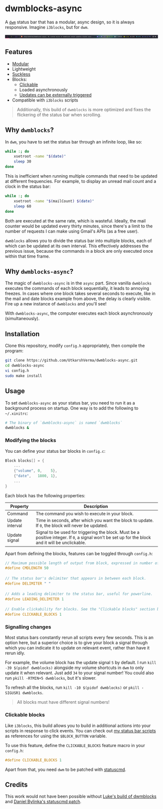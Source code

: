 # dwmblocks-async

A [`dwm`](https://dwm.suckless.org) status bar that has a modular, async
design, so it is always responsive. Imagine `i3blocks`, but for `dwm`.

![A lean config of dwmblocks-async.](preview.png)

## Features

- [Modular](#modifying-the-blocks)
- Lightweight
- [Suckless](https://suckless.org/philosophy)
- Blocks:
  - [Clickable](#clickable-blocks)
  - Loaded asynchronously
  - [Updates can be externally triggered](#signalling-changes)
- Compatible with `i3blocks` scripts

> Additionally, this build of `dwmblocks` is more optimized and fixes the
> flickering of the status bar when scrolling.

## Why `dwmblocks`?

In `dwm`, you have to set the status bar through an infinite loop, like so:

```sh
while :; do
    xsetroot -name "$(date)"
    sleep 30
done
```

This is inefficient when running multiple commands that need to be updated at
different frequencies. For example, to display an unread mail count and a clock
in the status bar:

```sh
while :; do
    xsetroot -name "$(mailCount) $(date)"
    sleep 60
done
```

Both are executed at the same rate, which is wasteful. Ideally, the mail
counter would be updated every thirty minutes, since there's a limit to the
number of requests I can make using Gmail's APIs (as a free user).

`dwmblocks` allows you to divide the status bar into multiple blocks, each of
which can be updated at its own interval. This effectively addresses the
previous issue, because the commands in a block are only executed once within
that time frame.

## Why `dwmblocks-async`?

The magic of `dwmblocks-async` is in the `async` part. Since vanilla
`dwmblocks` executes the commands of each block sequentially, it leads to
annoying freezes. In cases where one block takes several seconds to execute,
like in the mail and date blocks example from above, the delay is clearly
visible. Fire up a new instance of `dwmblocks` and you'll see!

With `dwmblocks-async`, the computer executes each block asynchronously
(simultaneously).

## Installation

Clone this repository, modify `config.h` appropriately, then compile the
program:

```sh
git clone https://github.com/UtkarshVerma/dwmblocks-async.git
cd dwmblocks-async
vi config.h
sudo make install
```

## Usage

To set `dwmblocks-async` as your status bar, you need to run it as a background
process on startup. One way is to add the following to `~/.xinitrc`:

```sh
# The binary of `dwmblocks-async` is named `dwmblocks`
dwmblocks &
```

### Modifying the blocks

You can define your status bar blocks in `config.c`:

```c
Block blocks[] = {
    ...
    {"volume", 0,    5},
    {"date",   1800, 1},
    ...
}
```

Each block has the following properties:

| Property        | Description                                                                                                                                        |
| --------------- | -------------------------------------------------------------------------------------------------------------------------------------------------- |
| Command         | The command you wish to execute in your block.                                                                                                     |
| Update interval | Time in seconds, after which you want the block to update. If `0`, the block will never be updated.                                                |
| Update signal   | Signal to be used for triggering the block. Must be a positive integer. If `0`, a signal won't be set up for the block and it will be unclickable. |

Apart from defining the blocks, features can be toggled through `config.h`:

```c
// Maximum possible length of output from block, expressed in number of characters.
#define CMDLENGTH 50

// The status bar's delimiter that appears in between each block.
#define DELIMITER " "

// Adds a leading delimiter to the status bar, useful for powerline.
#define LEADING_DELIMITER 1

// Enable clickability for blocks. See the "Clickable blocks" section below.
#define CLICKABLE_BLOCKS 1
```

### Signalling changes

Most status bars constantly rerun all scripts every few seconds. This is an
option here, but a superior choice is to give your block a signal through which
you can indicate it to update on relevant event, rather than have it rerun
idly.

For example, the volume block has the update signal `5` by default. I run
`kill -39 $(pidof dwmblocks)` alongside my volume shortcuts in `dwm` to only
update it when relevant. Just add `34` to your signal number! You could also
run `pkill -RTMIN+5 dwmblocks`, but it's slower.

To refresh all the blocks, run `kill -10 $(pidof dwmblocks)` or
`pkill -SIGUSR1 dwmblocks`.

> All blocks must have different signal numbers!

### Clickable blocks

Like `i3blocks`, this build allows you to build in additional actions into your
scripts in response to click events. You can check out
[my status bar scripts](https://github.com/UtkarshVerma/dotfiles/tree/main/.local/bin/statusbar)
as references for using the `$BLOCK_BUTTON` variable.

To use this feature, define the `CLICKABLE_BLOCKS` feature macro in your
`config.h`:

```c
#define CLICKABLE_BLOCKS 1
```

Apart from that, you need `dwm` to be patched with
[statuscmd](https://dwm.suckless.org/patches/statuscmd/).

## Credits

This work would not have been possible without
[Luke's build of dwmblocks](https://github.com/LukeSmithxyz/dwmblocks) and
[Daniel Bylinka's statuscmd patch](https://dwm.suckless.org/patches/statuscmd/).
